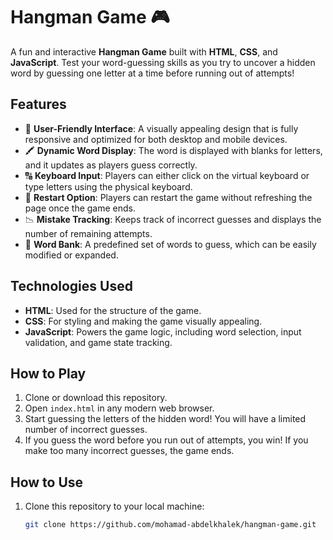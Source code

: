 # Hangman Game 🎮

A fun and interactive **Hangman Game** built with **HTML**, **CSS**, and **JavaScript**. Test your word-guessing skills as you try to uncover a hidden word by guessing one letter at a time before running out of attempts!

## Features
- 🎨 **User-Friendly Interface**: A visually appealing design that is fully responsive and optimized for both desktop and mobile devices.
- 🖍️ **Dynamic Word Display**: The word is displayed with blanks for letters, and it updates as players guess correctly.
- 🔠 **Keyboard Input**: Players can either click on the virtual keyboard or type letters using the physical keyboard.
- 🔄 **Restart Option**: Players can restart the game without refreshing the page once the game ends.
- 📉 **Mistake Tracking**: Keeps track of incorrect guesses and displays the number of remaining attempts.
- 📜 **Word Bank**: A predefined set of words to guess, which can be easily modified or expanded.

## Technologies Used
- **HTML**: Used for the structure of the game.
- **CSS**: For styling and making the game visually appealing.
- **JavaScript**: Powers the game logic, including word selection, input validation, and game state tracking.

## How to Play
1. Clone or download this repository.
2. Open `index.html` in any modern web browser.
3. Start guessing the letters of the hidden word! You will have a limited number of incorrect guesses.
4. If you guess the word before you run out of attempts, you win! If you make too many incorrect guesses, the game ends.

## How to Use
1. Clone this repository to your local machine:
   ```bash
   git clone https://github.com/mohamad-abdelkhalek/hangman-game.git
